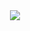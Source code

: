 <div align="center">

<img src="https://user-images.githubusercontent.com/98690785/233770111-b4a63036-68d8-4b12-8d9b-aad58a65a468.png">

</div>
